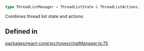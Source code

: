 ```ts
type ThreadListManager = ThreadListState & ThreadListActions;
```

Combines thread list state and actions

## Defined in

[packages/react-core/src/types/chatManager.ts:75](https://github.com/thesysdev/crayonai/blob/868f459d859250eef3283635b1127c3c68c35546/frontend-sdk/packages/react-core/src/types/chatManager.ts#L75)
